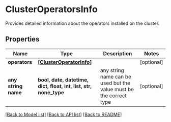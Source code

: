 # ClusterOperatorsInfo

Provides detailed information about the operators installed on the cluster.

## Properties
Name | Type | Description | Notes
------------ | ------------- | ------------- | -------------
**operators** | [**[ClusterOperatorInfo]**](ClusterOperatorInfo.md) |  | [optional]
**any string name** | **bool, date, datetime, dict, float, int, list, str, none_type** | any string name can be used but the value must be the correct type | [optional]

[[Back to Model list]](../README.md#documentation-for-models) [[Back to API list]](../README.md#documentation-for-api-endpoints) [[Back to README]](../README.md)
